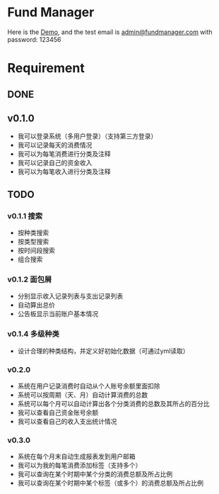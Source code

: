 # Fund Manager
Here is the [Demo](http://fund-manager.herokuapp.com), and the test email is admin@fundmanager.com with  password: 123456 

# Requirement

## DONE
## v0.1.0

* 我可以登录系统（多用户登录）（支持第三方登录）
* 我可以记录每天的消费情况
* 我可以为每笔消费进行分类及注释
* 我可以记录自己的资金收入
* 我可以为每笔收入进行分类及注释

## TODO
### v0.1.1 搜索

* 按种类搜索
* 按类型搜索
* 按时间段搜索
* 组合搜索

### v0.1.2 面包屑

* 分别显示收入记录列表与支出记录列表
* 自动算出总价
* 公告板显示当前账户基本情况

### v0.1.4 多级种类

* 设计合理的种类结构，并定义好初始化数据（可通过yml读取）

### v0.2.0

* 系统在用户记录消费时自动从个人账号余额里面扣除
* 系统可以按周期（天、月）自动计算消费的总数
* 系统可以每个月可以自动计算出各个分类消费的总数及其所占的百分比
* 我可以查看自己资金账号余额
* 我可以查看自己的收入支出统计情况

### v0.3.0

* 系统在每个月末自动生成报表发到用户邮箱
* 我可以为我的每笔消费添加标签（支持多个）
* 我可以查询在某个时期中某个分类的消费总额及所占比例
* 我可以查询在某个时期中某个标签（或多个）的消费总额及所占比例
